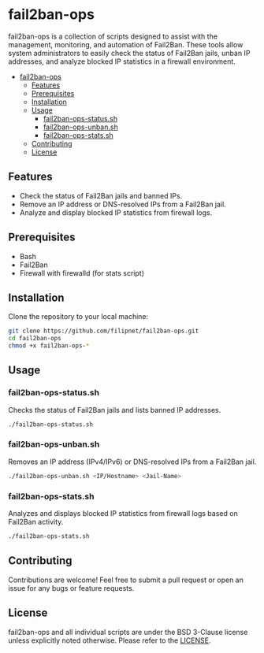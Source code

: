 # fail2ban-ops
fail2ban-ops is a collection of scripts designed to assist with the management, monitoring, and automation of Fail2Ban. These tools allow system administrators to easily check the status of Fail2Ban jails, unban IP addresses, and analyze blocked IP statistics in a firewall environment. 

<!-- TOC -->

- [fail2ban-ops](#fail2ban-ops)
    - [Features](#features)
    - [Prerequisites](#prerequisites)
    - [Installation](#installation)
    - [Usage](#usage)
        - [fail2ban-ops-status.sh](#fail2ban-ops-statussh)
        - [fail2ban-ops-unban.sh](#fail2ban-ops-unbansh)
        - [fail2ban-ops-stats.sh](#fail2ban-ops-statssh)
    - [Contributing](#contributing)
    - [License](#license)

<!-- /TOC -->


## Features
- Check the status of Fail2Ban jails and banned IPs.
- Remove an IP address or DNS-resolved IPs from a Fail2Ban jail.
- Analyze and display blocked IP statistics from firewall logs.

## Prerequisites
- Bash
- Fail2Ban
- Firewall with firewalld (for stats script)

## Installation
Clone the repository to your local machine:

```bash
git clone https://github.com/filipnet/fail2ban-ops.git
cd fail2ban-ops
chmod +x fail2ban-ops-*
```

## Usage

### fail2ban-ops-status.sh
Checks the status of Fail2Ban jails and lists banned IP addresses.

```bash
./fail2ban-ops-status.sh
```

### fail2ban-ops-unban.sh
Removes an IP address (IPv4/IPv6) or DNS-resolved IPs from a Fail2Ban jail.

```bash
./fail2ban-ops-unban.sh <IP/Hostname> <Jail-Name>
```

### fail2ban-ops-stats.sh
Analyzes and displays blocked IP statistics from firewall logs based on Fail2Ban activity.

```bash
./fail2ban-ops-stats.sh
```

## Contributing
Contributions are welcome! Feel free to submit a pull request or open an issue for any bugs or feature requests.

## License
fail2ban-ops and all individual scripts are under the BSD 3-Clause license unless explicitly noted otherwise. Please refer to the [LICENSE](LICENSE).
